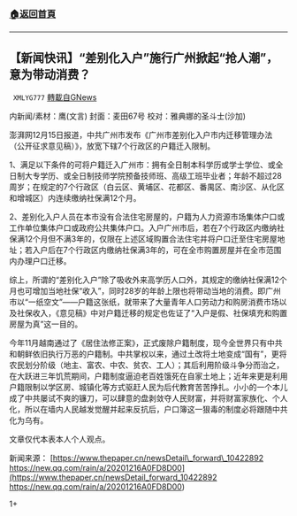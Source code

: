 ###  [:house:返回首頁](https://github.com/ourhimalayas/txt)
---

## 【新闻快讯】“差别化入户”施行广州掀起“抢人潮”，意为带动消费？
` XMLYG777` [轉載自GNews](https://gnews.org/zh-hans/660522/)

内新闻/素材：鹰(文言) 封面：麦田67号 校对：雅典娜的圣斗士(沙加)

澎湃网12月15日报道，中共广州市发布《广州市差别化入户市内迁移管理办法（公开征求意见稿）》，放宽下辖7个行政区的户籍迁入限制。

1、满足以下条件的可将户籍迁入广州市：拥有全日制本科学历或学士学位、或全日制大专学历、或全日制技师学院预备技师班、高级工班毕业者；年龄不超过28周岁；在规定的7个行政区（白云区、黄埔区、花都区、番禺区、南沙区、从化区和增城区）内连续缴纳社保满12个月。

2、差别化入户人员在本市没有合法住宅房屋的，户籍为人力资源市场集体户口或工作单位集体户口或政府公共集体户口。入户广州市后，若在7个行政区内缴纳社保满12个月但不满3年的，仅限在上述区域购置合法住宅并将户口迁至住宅房屋地址；若入户后在7个行政区内缴纳社保满3年的，可在全市购置房屋并在全市范围内办理户口迁移。

综上，所谓的“差别化入户”除了吸收外来高学历人口外，其规定的缴纳社保满12个月也可增加当地社保“收入”，同时28岁的年龄上限也将带动当地的消费。即广州市以“一纸空文”——户籍这张纸，就带来了大量青年人口劳动力和购房消费市场以及社保收入，《意见稿》中对户籍迁移的规定也佐证了“入户是假、社保填充和购置房屋为真”这一目的。

今年11月越南通过了《居住法修正案》，正式废除户籍制度，现今全世界只有中共和朝鲜依旧执行万恶的户籍制。中共掌权以来，通过土改将土地变成“国有”，更将农民划分阶级（地主、富农、中农、贫农、工人）；其后利用阶级斗争分而治之，在大跃进三年饥荒期间，户籍制度逼迫老百姓饿死在自家土地上；近年来更是利用户籍限制以学区房、城镇化等方式驱赶人民为后代教育苦苦挣扎。小小的一个本儿成了中共屡试不爽的镰刀，可以肆意的盘剥敛夺人民财富，并将财富家族化、个人化，所以在墙内人民越发觉醒并起来反抗后，户口簿这一狠毒的制度必将跟随中共化为乌有。

文章仅代本表本人个人观点。

新闻来源：
[https://www.thepaper.cn/newsDetail\_forward\_10422892
https://new.qq.com/rain/a/20201216A0FD8D00](https://www.thepaper.cn/newsDetail_forward_10422892
https://new.qq.com/rain/a/20201216A0FD8D00)



1+
